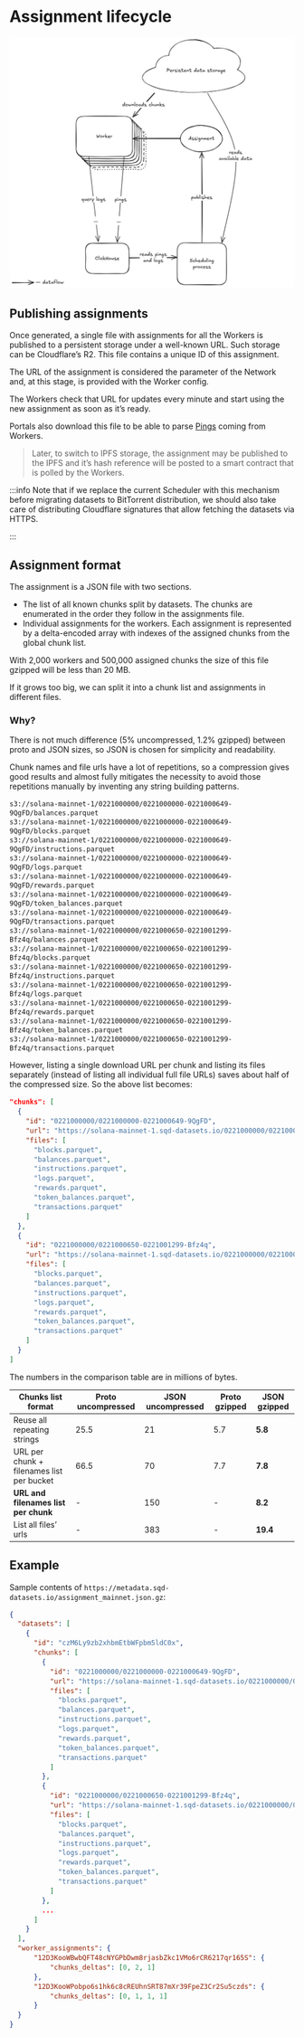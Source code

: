 # Assignment lifecycle

 ![](attachments/bcafd32c-7b4f-4e53-8b9d-7ff5b46ab980.png " =717x632")

## Publishing assignments

Once generated, a single file with assignments for all the Workers is published to a persistent storage under a well-known URL. Such storage can be Cloudflare’s R2. This file contains a unique ID of this assignment.

The URL of the assignment is considered the parameter of the Network and, at this stage, is provided with the Worker config.

The Workers check that URL for updates every minute and start using the new assignment as soon as it’s ready.

Portals also download this file to be able to parse [Pings](04_network_communication.md#pings) coming from Workers.

> Later, to switch to IPFS storage, the assignment may be published to the IPFS and it’s hash reference will be posted to a smart contract that is polled by the Workers.


:::info
Note that if we replace the current Scheduler with this mechanism before migrating datasets to BitTorrent distribution, we should also take care of distributing Cloudflare signatures that allow fetching the datasets via HTTPS.

:::

## Assignment format

The assignment is a JSON file with two sections.

* The list of all known chunks split by datasets. The chunks are enumerated in the order they follow in the assignments file.
* Individual assignments for the workers. Each assignment is represented by a delta-encoded array with indexes of the assigned chunks from the global chunk list.

With 2,000 workers and 500,000 assigned chunks the size of this file gzipped will be less than 20 MB.

If it grows too big, we can split it into a chunk list and assignments in different files.

### Why?

There is not much difference (5% uncompressed, 1.2% gzipped) between proto and JSON sizes, so JSON is chosen for simplicity and readability.

Chunk names and file urls have a lot of repetitions, so a compression gives good results and almost fully mitigates the necessity to avoid those repetitions manually by inventing any string building patterns.

```none
s3://solana-mainnet-1/0221000000/0221000000-0221000649-9QgFD/balances.parquet
s3://solana-mainnet-1/0221000000/0221000000-0221000649-9QgFD/blocks.parquet
s3://solana-mainnet-1/0221000000/0221000000-0221000649-9QgFD/instructions.parquet
s3://solana-mainnet-1/0221000000/0221000000-0221000649-9QgFD/logs.parquet
s3://solana-mainnet-1/0221000000/0221000000-0221000649-9QgFD/rewards.parquet
s3://solana-mainnet-1/0221000000/0221000000-0221000649-9QgFD/token_balances.parquet
s3://solana-mainnet-1/0221000000/0221000000-0221000649-9QgFD/transactions.parquet
s3://solana-mainnet-1/0221000000/0221000650-0221001299-Bfz4q/balances.parquet
s3://solana-mainnet-1/0221000000/0221000650-0221001299-Bfz4q/blocks.parquet
s3://solana-mainnet-1/0221000000/0221000650-0221001299-Bfz4q/instructions.parquet
s3://solana-mainnet-1/0221000000/0221000650-0221001299-Bfz4q/logs.parquet
s3://solana-mainnet-1/0221000000/0221000650-0221001299-Bfz4q/rewards.parquet
s3://solana-mainnet-1/0221000000/0221000650-0221001299-Bfz4q/token_balances.parquet
s3://solana-mainnet-1/0221000000/0221000650-0221001299-Bfz4q/transactions.parquet
```

However, listing a single download URL per chunk and listing its files separately (instead of listing all individual full file URLs) saves about half of the compressed size. So the above list becomes:

```json
"chunks": [
  {
    "id": "0221000000/0221000000-0221000649-9QgFD",
    "url": "https://solana-mainnet-1.sqd-datasets.io/0221000000/0221000000-0221000649-9QgFD",
    "files": [
      "blocks.parquet",
      "balances.parquet",
      "instructions.parquet",
      "logs.parquet",
      "rewards.parquet",
      "token_balances.parquet",
      "transactions.parquet"
    ]
  },
  {
    "id": "0221000000/0221000650-0221001299-Bfz4q",
    "url": "https://solana-mainnet-1.sqd-datasets.io/0221000000/0221000650-0221001299-Bfz4q",
    "files": [
      "blocks.parquet",
      "balances.parquet",
      "instructions.parquet",
      "logs.parquet",
      "rewards.parquet",
      "token_balances.parquet",
      "transactions.parquet"
    ]
  }
]
```

The numbers in the comparison table are in millions of bytes.

| Chunks list format | Proto uncompressed | JSON uncompressed | Proto gzipped | JSON gzipped |
|----|----|----|----|----|
| Reuse all repeating strings | 25.5 | 21 | 5.7 | **5.8** |
| URL per chunk + filenames list per bucket | 66.5 | 70 | 7.7 | **7.8** |
| **URL and filenames list per chunk** | - | 150 | - | **8.2** |
| List all files’ urls | - | 383 | - | **19.4** |

## Example

Sample contents of `https://metadata.sqd-datasets.io/assignment_mainnet.json.gz`:

```json
{
  "datasets": [
    {
      "id": "czM6Ly9zb2xhbmEtbWFpbm5ldC0x",
      "chunks": [
        {
          "id": "0221000000/0221000000-0221000649-9QgFD",
          "url": "https://solana-mainnet-1.sqd-datasets.io/0221000000/0221000000-0221000649-9QgFD",
          "files": [
            "blocks.parquet",
            "balances.parquet",
            "instructions.parquet",
            "logs.parquet",
            "rewards.parquet",
            "token_balances.parquet",
            "transactions.parquet"
          ]
        },
        {
          "id": "0221000000/0221000650-0221001299-Bfz4q",
          "url": "https://solana-mainnet-1.sqd-datasets.io/0221000000/0221000650-0221001299-Bfz4q",
          "files": [
            "blocks.parquet",
            "balances.parquet",
            "instructions.parquet",
            "logs.parquet",
            "rewards.parquet",
            "token_balances.parquet",
            "transactions.parquet"
          ]
        },
        ...
      ]
    }
  ],
  "worker_assignments": {
      "12D3KooWBwbQFT48cNYGPbDwm8rjasbZkc1VMo6rCR6217qr165S": {
          "chunks_deltas": [0, 2, 1]
      },
      "12D3KooWPobpo6s1hk6c8cREUhnSRT87mXr39FpeZ3Cr2Su5czds": {
          "chunks_deltas": [0, 1, 1, 1]
      }
  }
}
```


